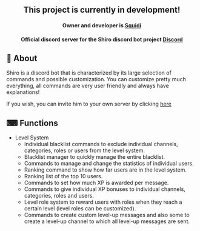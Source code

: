 <h2 align="center">
    This project is currently in development!<br>
</h2>

<h4 align="center">
    Owner and developer is <a href="https://github.com/Squidiis">Squidi</a>
</h4>

<h4 align="center">
    Official discord server for the Shiro discord bot project
    <a href="https://discord.gg/Zv5JtYhd9r" img src=https://img.shields.io/discord/1040624306062889032?color=blue&label=Discord&logo=discord&logoColor=white&style=for-the-badge>Discord</a>
</h4>

## 👋 About

Shiro is a discord bot that is characterized by its large selection of commands and possible customization.
You can customize pretty much everything, all commands are very user friendly and always have explanations!

If you wish, you can invite him to your own server by clicking [here](https://discord.com/oauth2/authorize?client_id=928073958891347989&scope=bot&permissions=8)

## ⌨ Functions

* Level System
    - Individual blacklist commands to exclude individual channels, categories, roles or users from the level system.
    - Blacklist manager to quickly manage the entire blacklist.
    - Commands to manage and change the statistics of individual users.
    - Ranking command to show how far users are in the level system.
    - Ranking list of the top 10 users.
    - Commands to set how much XP is awarded per message.
    - Commands to give individual XP bonuses to individual channels, categories, roles and users.
    - Level role system to reward users with roles when they reach a certain level (level roles can be customized).
    - Commands to create custom level-up messages and also some to create a level-up channel to which all level-up messages are sent. 

    